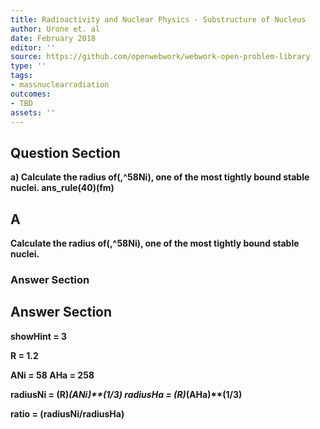 ```yaml
---
title: Radioactivity and Nuclear Physics - Substructure of Nucleus
author: Urone et. al
date: February 2018
editor: ''
source: https://github.com/openwebwork/webwork-open-problem-library
type: ''
tags:
- massnuclearradiation
outcomes:
- TBD
assets: ''
---
```


## Question Section 

<b>
a) Calculate the radius of(,^58Ni), one of the most tightly bound stable nuclei.
ans_rule(40)(fm)

## A
Calculate the radius of(,^58Ni), one of the most tightly bound stable nuclei.
### Answer Section


## Answer Section

showHint = 3

R = 1.2

ANi = 58
AHa = 258

radiusNi = (R)*(ANi)**(1/3)
radiusHa = (R)*(AHa)**(1/3)

ratio = (radiusNi/radiusHa)